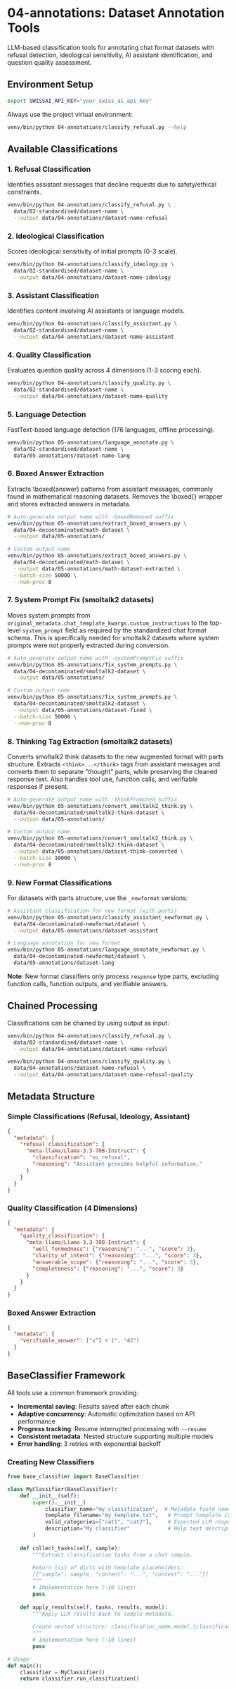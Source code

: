 # 04-annotations: Dataset Annotation Tools

LLM-based classification tools for annotating chat format datasets with refusal detection, ideological sensitivity, AI assistant identification, and question quality assessment.

## Environment Setup
```bash
export SWISSAI_API_KEY="your_swiss_ai_api_key"
```

Always use the project virtual environment:
```bash
venv/bin/python 04-annotations/classify_refusal.py --help
```

## Available Classifications

### 1. Refusal Classification
Identifies assistant messages that decline requests due to safety/ethical constraints.

```bash
venv/bin/python 04-annotations/classify_refusal.py \
  data/02-standardised/dataset-name \
  --output data/04-annotations/dataset-name-refusal
```

### 2. Ideological Classification  
Scores ideological sensitivity of initial prompts (0-3 scale).

```bash
venv/bin/python 04-annotations/classify_ideology.py \
  data/02-standardised/dataset-name \
  --output data/04-annotations/dataset-name-ideology
```

### 3. Assistant Classification
Identifies content involving AI assistants or language models.

```bash
venv/bin/python 04-annotations/classify_assistant.py \
  data/02-standardised/dataset-name \
  --output data/04-annotations/dataset-name-assistant
```

### 4. Quality Classification
Evaluates question quality across 4 dimensions (1-3 scoring each).

```bash
venv/bin/python 04-annotations/classify_quality.py \
  data/02-standardised/dataset-name \
  --output data/04-annotations/dataset-name-quality
```

### 5. Language Detection
FastText-based language detection (176 languages, offline processing).

```bash
venv/bin/python 05-annotations/language_annotate.py \
  data/02-standardised/dataset-name \
  data/05-annotations/dataset-name-lang
```

### 6. Boxed Answer Extraction
Extracts \\boxed{answer} patterns from assistant messages, commonly found in mathematical reasoning datasets. Removes the \\boxed{} wrapper and stores extracted answers in metadata.

```bash
# Auto-generate output name with -boxedRemoved suffix
venv/bin/python 05-annotations/extract_boxed_answers.py \
  data/04-decontaminated/math-dataset \
  --output data/05-annotations/

# Custom output name
venv/bin/python 05-annotations/extract_boxed_answers.py \
  data/04-decontaminated/math-dataset \
  --output data/05-annotations/math-dataset-extracted \
  --batch-size 50000 \
  --num-proc 8
```

### 7. System Prompt Fix (smoltalk2 datasets)
Moves system prompts from `original_metadata.chat_template_kwargs.custom_instructions` to the top-level `system_prompt` field as required by the standardized chat format schema. This is specifically needed for smoltalk2 datasets where system prompts were not properly extracted during conversion.

```bash
# Auto-generate output name with -systemPromptFix suffix
venv/bin/python 05-annotations/fix_system_prompts.py \
  data/04-decontaminated/smoltalk2-dataset \
  --output data/05-annotations/

# Custom output name
venv/bin/python 05-annotations/fix_system_prompts.py \
  data/04-decontaminated/smoltalk2-dataset \
  --output data/05-annotations/dataset-fixed \
  --batch-size 50000 \
  --num-proc 8
```

### 8. Thinking Tag Extraction (smoltalk2 datasets)
Converts smoltalk2 think datasets to the new augmented format with parts structure. Extracts `<think>...</think>` tags from assistant messages and converts them to separate "thought" parts, while preserving the cleaned response text. Also handles tool use, function calls, and verifiable responses if present.

```bash
# Auto-generate output name with -thinkPromoted suffix
venv/bin/python 05-annotations/convert_smoltalk2_think.py \
  data/04-decontaminated/smoltalk2-think-dataset \
  --output data/05-annotations/

# Custom output name
venv/bin/python 05-annotations/convert_smoltalk2_think.py \
  data/04-decontaminated/smoltalk2-think-dataset \
  --output data/05-annotations/dataset-think-converted \
  --batch-size 10000 \
  --num-proc 8
```

### 9. New Format Classifications
For datasets with parts structure, use the `_newformat` versions:

```bash
# Assistant classification for new format (with parts)
venv/bin/python 05-annotations/classify_assistant_newformat.py \
  data/04-decontaminated-newformat/dataset \
  --output data/05-annotations/dataset-assistant

# Language annotation for new format
venv/bin/python 05-annotations/language_annotate_newformat.py \
  data/04-decontaminated-newformat/dataset \
  data/05-annotations/dataset-lang
```

**Note**: New format classifiers only process `response` type parts, excluding function calls, function outputs, and verifiable answers.

## Chained Processing
Classifications can be chained by using output as input:

```bash
venv/bin/python 04-annotations/classify_refusal.py \
  data/02-standardised/dataset-name \
  --output data/04-annotations/dataset-name-refusal

venv/bin/python 04-annotations/classify_quality.py \
  data/04-annotations/dataset-name-refusal \
  --output data/04-annotations/dataset-name-refusal-quality
```

## Metadata Structure

### Simple Classifications (Refusal, Ideology, Assistant)
```json
{
  "metadata": {
    "refusal_classification": {
      "meta-llama/Llama-3.3-70B-Instruct": {
        "classification": "no_refusal",
        "reasoning": "Assistant provides helpful information."
      }
    }
  }
}
```

### Quality Classification (4 Dimensions)
```json
{
  "metadata": {
    "quality_classification": {
      "meta-llama/Llama-3.3-70B-Instruct": {
        "well_formedness": {"reasoning": "...", "score": 3},
        "clarity_of_intent": {"reasoning": "...", "score": 3},
        "answerable_scope": {"reasoning": "...", "score": 3},
        "completeness": {"reasoning": "...", "score": 3}
      }
    }
  }
}
```

### Boxed Answer Extraction
```json
{
  "metadata": {
    "verifiable_answer": ["x^2 + 1", "42"]
  }
}
```

## BaseClassifier Framework

All tools use a common framework providing:
- **Incremental saving**: Results saved after each chunk
- **Adaptive concurrency**: Automatic optimization based on API performance  
- **Progress tracking**: Resume interrupted processing with `--resume`
- **Consistent metadata**: Nested structure supporting multiple models
- **Error handling**: 3 retries with exponential backoff

### Creating New Classifiers
```python
from base_classifier import BaseClassifier

class MyClassifier(BaseClassifier):
    def __init__(self):
        super().__init__(
            classifier_name="my_classification",  # Metadata field name
            template_filename="my_template.txt",   # Prompt template in prompts/
            valid_categories=["cat1", "cat2"],     # Expected LLM responses ([] for structured)
            description="My classifier"            # Help text description
        )
    
    def collect_tasks(self, sample):
        """Extract classification tasks from a chat sample.
        
        Return list of dicts with template placeholders:
        [{"sample": sample, "content": "...", "context": "..."}]
        """
        # Implementation here (~10 lines)
        pass
        
    def apply_results(self, tasks, results, model):
        """Apply LLM results back to sample metadata.
        
        Create nested structure: classification_name.model.{classification, reasoning}
        """
        # Implementation here (~10 lines)
        pass

# Usage
def main():
    classifier = MyClassifier()
    return classifier.run_classification()
```